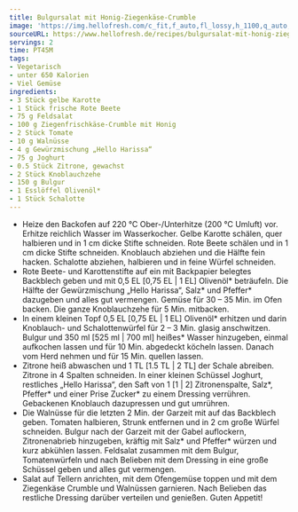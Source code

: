 ```yaml
---
title: Bulgursalat mit Honig-Ziegenkäse-Crumble
image: 'https://img.hellofresh.com/c_fit,f_auto,fl_lossy,h_1100,q_auto,w_2600/hellofresh_s3/image/bulgursalat-mit-honig-ziegenkase-crumble-01068b6b.jpg'
sourceURL: https://www.hellofresh.de/recipes/bulgursalat-mit-honig-ziegenkase-crumble-62f67549eacfc7aa090ed65f
servings: 2
time: PT45M
tags:
- Vegetarisch
- unter 650 Kalorien
- Viel Gemüse
ingredients:
- 3 Stück gelbe Karotte
- 1 Stück frische Rote Beete
- 75 g Feldsalat
- 100 g Ziegenfrischkäse-Crumble mit Honig
- 2 Stück Tomate
- 10 g Walnüsse
- 4 g Gewürzmischung „Hello Harissa“
- 75 g Joghurt
- 0.5 Stück Zitrone, gewachst
- 2 Stück Knoblauchzehe
- 150 g Bulgur
- 1 Esslöffel Olivenöl*
- 1 Stück Schalotte
---
```


- Heize den Backofen auf 220 °C Ober-/Unterhitze (200 °C Umluft) vor. Erhitze reichlich Wasser im Wasserkocher. Gelbe Karotte schälen, quer halbieren und in 1 cm dicke Stifte schneiden. Rote Beete schälen und in 1 cm dicke Stifte schneiden. Knoblauch abziehen und die Hälfte fein hacken. Schalotte abziehen, halbieren und in feine Würfel schneiden.
- Rote Beete- und Karottenstifte auf ein mit Backpapier belegtes Backblech geben und mit 0,5 EL [0,75 EL | 1 EL] Olivenöl\* beträufeln. Die Hälfte der Gewürzmischung „Hello Harissa“, Salz\* und Pfeffer\* dazugeben und alles gut vermengen. Gemüse für 30 – 35 Min. im Ofen backen.  Die ganze Knoblauchzehe für 5 Min. mitbacken.
- In einem kleinen Topf 0,5 EL [0,75 EL | 1 EL] Olivenöl\* erhitzen und darin Knoblauch- und Schalottenwürfel für 2 – 3 Min. glasig anschwitzen. Bulgur und 350 ml [525 ml | 700 ml] heißes\* Wasser hinzugeben, einmal aufkochen lassen und für 10 Min. abgedeckt köcheln lassen. Danach vom Herd nehmen und für 15 Min. quellen lassen.
- Zitrone heiß abwaschen und 1 TL [1.5 TL | 2 TL] der Schale abreiben. Zitrone in 4 Spalten schneiden. In einer kleinen Schüssel Joghurt, restliches „Hello Harissa“, den Saft von 1 [1 | 2] Zitronenspalte, Salz\*, Pfeffer\* und einer Prise Zucker\* zu einem Dressing verrühren. Gebackenen Knoblauch dazupressen und gut umrühren.
- Die Walnüsse für die letzten 2 Min. der Garzeit mit auf das Backblech geben.  Tomaten halbieren, Strunk entfernen und in 2 cm große Würfel schneiden. Bulgur nach der Garzeit mit der Gabel auflockern, Zitronenabrieb hinzugeben, kräftig mit Salz\* und Pfeffer\* würzen und kurz abkühlen lassen. Feldsalat zusammen mit dem Bulgur, Tomatenwürfeln und nach Belieben mit dem Dressing in eine große Schüssel geben und alles gut vermengen.
- Salat auf Tellern anrichten, mit dem Ofengemüse toppen und mit dem Ziegenkäse Crumble und Walnüssen garnieren. Nach Belieben das restliche Dressing darüber verteilen und genießen.  Guten Appetit!
